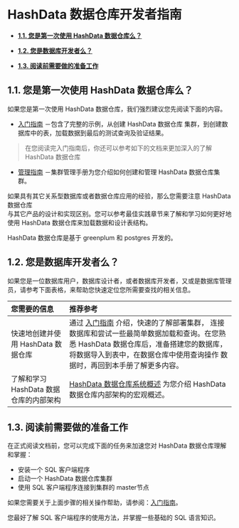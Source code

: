 # HashData 数据仓库开发者指南

* [**1.1. 您是第一次使用 HashData 数据仓库么？**](#11-您是第一次使用-hashdata-数据仓库么？)

* [**1.2. 您是数据库开发者么？**](#12-您是数据库开发者么？)

* [**1.3. 阅读前需要做的准备工作**](#13-阅读前需要做的准备工作)



## 1.1. 您是第一次使用 HashData 数据仓库么？

如果您是第一次使用 HashData 数据仓库，我们强烈建议您先阅读下面的内容。

* [入门指南]() －包含了完整的示例，从创建 HashData 数据仓库
  集群，到创建数据库中的表，加载数据到最后的测试查询及验证结果。

> 在您阅读完入门指南后，你还可以参考如下的文档来更加深入的了解  
> HashData 数据仓库

* [管理指南]() －集群管理手册为您介绍如何创建和管理
  HashData 数据仓库集群。

如果具有其它关系型数据库或者数据仓库应用的经验，那么您需要注意 HashData 数据仓库  
与其它产品的设计和实现区别。您可以参考最佳实践章节来了解和学习如何更好地使用 HashData 数据仓库来加载数据和设计表结构。

HashData 数据仓库是基于 greenplum 和 postgres 开发的。

## 1.2. 您是数据库开发者么？

如果您是一位数据库用户，数据库设计者，或者数据库开发者，又或是数据库管理员，请参考下面表格，来帮助您快速定位您所需要查找的相关信息。

| 您需要的信息 | 推荐参考 |
| :--- | :--- |
| 快速地创建并使用 HashData 数据仓库 | 通过 [入门指南]() 介绍，快速的了解部署集群， 连接数据库和尝试一些最简单数据加载和查询。在您熟悉 HashData 数据仓库后，准备搭建您的数据库，将数据导入到表中，在数据仓库中使用查询操作 数据时，再回到本手册了解更多内容。 |
| 了解和学习 HashData 数据仓库的内部架构 | [HashData 数据仓库系统概述](/hashdata-shu-ju-cang-ku-xi-tong-gai-shu.md) 为您介绍 HashData 数据仓库内部架构的宏观概述。 |

## 1.3. 阅读前需要做的准备工作

在正式阅读文档前，您可以完成下面的任务来加速您对 HashData 数据仓库理解和掌握：

* 安装一个 SQL 客户端程序
* 启动一个 HashData 数据仓库集群
* 使用 SQL 客户端程序连接到集群的 master节点

如果您需要关于上面步骤的相关操作帮助，请参阅：[入门指南]()。

您最好了解 SQL 客户端程序的使用方法，并掌握一些基础的 SQL 语言知识。

